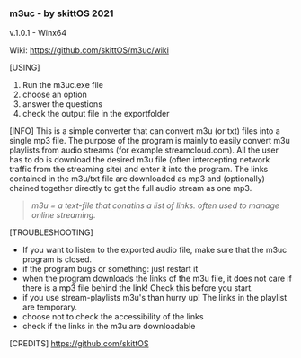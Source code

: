### m3uc - by skittOS 2021
v.1.0.1 - Winx64

Wiki: https://github.com/skittOS/m3uc/wiki

[USING]
1. Run the m3uc.exe file
2. choose an option
3. answer the questions
4. check the output file in the exportfolder

[INFO]
This is a simple converter that can convert m3u (or txt) files into a single mp3 file.
The purpose of the program is mainly to easily convert m3u playlists from audio streams
(for example streamcloud.com). All the user has to do is download the desired m3u file
(often intercepting network traffic from the streaming site) and enter it into the program.
The links contained in the m3u/txt file are downloaded as mp3 and (optionally)
chained together directly to get the full audio stream as one mp3.

> _m3u = a text-file that conatins a list of links. often used to manage online streaming._

[TROUBLESHOOTING]
- If you want to listen to the exported audio file, make sure that the m3uc program is closed.
- if the program bugs or something: just restart it
- when the program downloads the links of the m3u file, it does not care if there is a mp3 file behind the link! Check this before you start.
- if you use stream-playlists m3u's than hurry up! The links in the playlist are temporary.
- choose not to check the accessibility of the links
- check if the links in the m3u are downloadable

[CREDITS]
https://github.com/skittOS
